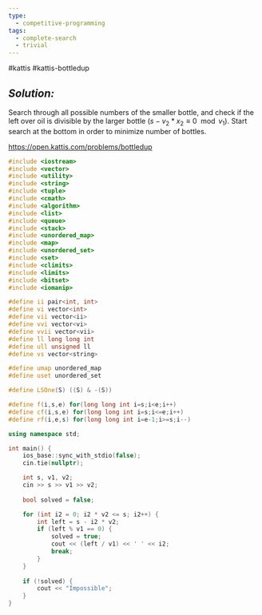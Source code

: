 ```yaml
---
type:
  - competitive-programming
tags:
  - complete-search
  - trivial
---
```

#kattis #kattis-bottledup

## _Solution:_
Search through all possible numbers of the smaller bottle, and check if the left over oil is divisible by the larger bottle ($s-v_2*x_2\equiv0\mod{v_1}$). Start search at the bottom in order to minimize number of bottles.

https://open.kattis.com/problems/bottledup
```cpp
#include <iostream>
#include <vector>
#include <utility>
#include <string>
#include <tuple>
#include <cmath>
#include <algorithm>
#include <list>
#include <queue>
#include <stack>
#include <unordered_map>
#include <map>
#include <unordered_set>
#include <set>
#include <climits>
#include <limits>
#include <bitset>
#include <iomanip>

#define ii pair<int, int>
#define vi vector<int>
#define vii vector<ii>
#define vvi vector<vi>
#define vvii vector<vii>
#define ll long long int
#define ull unsigned ll
#define vs vector<string>

#define umap unordered_map
#define uset unordered_set

#define LSOne(S) ((S) & -(S))

#define f(i,s,e) for(long long int i=s;i<e;i++)
#define cf(i,s,e) for(long long int i=s;i<=e;i++)
#define rf(i,e,s) for(long long int i=e-1;i>=s;i--)

using namespace std;

int main() {
    ios_base::sync_with_stdio(false);
    cin.tie(nullptr);

    int s, v1, v2;
    cin >> s >> v1 >> v2;
    
    bool solved = false;

    for (int i2 = 0; i2 * v2 <= s; i2++) {
        int left = s - i2 * v2;
        if (left % v1 == 0) {
            solved = true;
            cout << (left / v1) << ' ' << i2;
            break;
        }
    }
    
    if (!solved) {
        cout << "Impossible";
    }
}
```